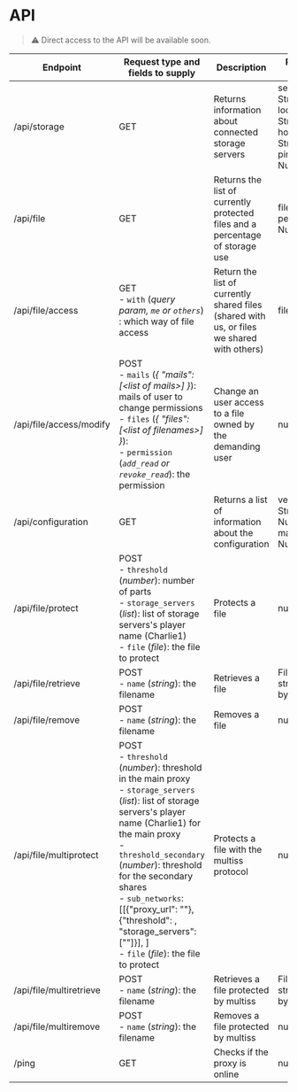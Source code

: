 # API

> ⚠️ Direct access to the  API will be available soon.

| Endpoint  | Request type and fields to supply  | Description  | Response type |
| --- | --- | --- | --- |
| /api/storage  | GET  | Returns information about connected storage servers | servers: String[], locations: String[], hosts: String[], pings: Number[]|
| /api/file | GET  | Returns the list of currently protected files and a percentage of storage use | files: File[], percentage: Number |
| /api/file/access | GET </br>- `with` (*query param, `me` or `others`*) : which way of file access | Return the list of currently shared files (shared with us, or files we shared with others) | files: File[] |
| /api/file/access/modify | POST</br> - `mails` (*{ "mails": [\<list of mails\>] }*): mails of user to change permissions</br> - `files` (*{ "files": [\<list of filenames\>] }*): </br>- `permission` (*`add_read` or `revoke_read`*): the permission | Change an user access to a file owned by the demanding user | null
| /api/configuration  | GET  | Returns a list of information about the configuration | version: String, limit: Number, max_file_size: Number |
| /api/file/protect | POST</br> - `threshold` (*number*): number of parts<br/>- `storage_servers` (*list*): list of storage servers's player name (Charlie1)<br/>- `file` (*file*): the file to protect | Protects a file  | null  |
| /api/file/retrieve | POST</br> - `name` (*string*): the filename | Retrieves a file | File data as a stream of bytes  |
| /api/file/remove  | POST</br> - `name` (*string*): the filename | Removes a file | null  |
| /api/file/multiprotect | POST</br> - `threshold` (*number*): threshold in the main proxy<br/>- `storage_servers` (*list*): list of storage servers's player name (Charlie1) for the main proxy<br/>- `threshold_secondary` (*number*): threshold for the secondary shares<br/>- `sub_networks`: [[{"proxy_url": "<url of the sub_proxy>"}, {"threshold": <threshold in the sub_proxy>, "storage_servers": ["<name of a storage in the sub network>"]}], <other>]<br/>- `file` (*file*): the file to protect | Protects a file with the multiss protocol  | null  |
| /api/file/multiretrieve | POST</br> - `name` (*string*): the filename | Retrieves a file protected by multiss | File data as a stream of bytes  |
| /api/file/multiremove  | POST</br> - `name` (*string*): the filename | Removes a file protected by multiss | null  |
| /ping  | GET  | Checks if the proxy is online | null |
